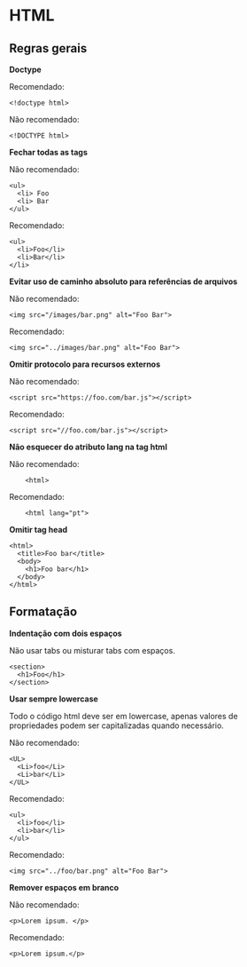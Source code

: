 # HTML

## Regras gerais

**Doctype**

Recomendado:

    <!doctype html>

Não recomendado:

    <!DOCTYPE html>

**Fechar todas as tags**

Não recomendado:

    <ul>
      <li> Foo
      <li> Bar
    </ul>

Recomendado:

    <ul>
      <li>Foo</li>
      <li>Bar</li>
    </li>

**Evitar uso de caminho absoluto para referências de arquivos**

Não recomendado:

    <img src="/images/bar.png" alt="Foo Bar">
Recomendado:

    <img src="../images/bar.png" alt="Foo Bar">

**Omitir protocolo para recursos externos**

Não recomendado:

    <script src="https://foo.com/bar.js"></script>

Recomendado:

    <script src="//foo.com/bar.js"></script>

**Não esquecer do atributo lang na tag html**

Não recomendado:

        <html>

Recomendado:

        <html lang="pt">

**Omitir tag head**

    <html>
      <title>Foo bar</title>
      <body>
        <h1>Foo bar</h1>
      </body>
    </html>

## Formatação

**Indentação com dois espaços**

Não usar tabs ou misturar tabs com espaços.

    <section>
      <h1>Foo</h1>
    </section>
**Usar sempre lowercase**

Todo o código html deve ser em lowercase, apenas valores de propriedades podem ser capitalizadas quando necessário.

Não recomendado:

    <UL>
      <Li>foo</Li>
      <Li>bar</Li>
    </UL>

Recomendado:

    <ul>
      <li>foo</li>
      <li>bar</li>
    </ul>

Recomendado:

    <img src="../foo/bar.png" alt="Foo Bar">

**Remover espaços em branco**

Não recomendado:

    <p>Lorem ipsum. </p>

Recomendado:

    <p>Lorem ipsum.</p>
